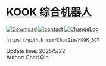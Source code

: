 # [KOOK 综合机器人][0]
[![Download][1]][2]  [![contact][3]][4]  [![ChangeLog][5]][6]  
  


```  
https://github.com/ChadQin/KOOK_BOT
```  






Update time:  2025/5/22  
Author:  Chad Qin  


[0]: https://github.com/ChadQin/Device_Control "自动排版系统"  
[1]: https://img.shields.io/badge/-DOWNLOAD-success  
[2]: https://github.com/ChadQin/KOOK_BOT/raw/refs/heads/master/kook_bot.exe "Download" 
[3]: https://img.shields.io/badge/Contact-blue
[4]: https://qm.qq.com/cgi-bin/qm/qr?k=LSeZJz-jYQOQpD8tyfdKryTo4jtkIBlN
[5]: https://img.shields.io/badge/ChangeLog-pink
[6]: https://github.com/ChadQin/KOOK_BOT/blob/master/ChangeLog.md
